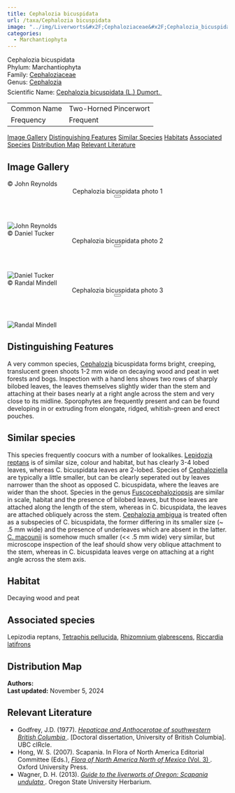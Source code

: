 ```yaml
---
title: Cephalozia bicuspidata
url: /taxa/Cephalozia bicuspidata
image: "../img/Liverworts&#x2F;Cephaloziaceae&#x2F;Cephalozia_bicuspidata&#x2F;macro_pics&#x2F;Cephalozia_bicuspidata_JR_01.jpg"
categories:
  - Marchantiophyta
---
```


<script defer src="../../js/micromodal.min.js"></script>
<link href="../../css/micromodal.css" rel="stylesheet">

<link href="https://unpkg.com/maplibre-gl@3.6.2/dist/maplibre-gl.css" rel="stylesheet" />
<script defer src="https://unpkg.com/maplibre-gl@3.6.2/dist/maplibre-gl.js"></script>
<script defer src="https://unpkg.com/papaparse@5.4.1/papaparse.min.js"></script>
<script defer src="../../js/records-map.js"></script>

<link href="../../css/style-taxon.css" rel="stylesheet">

<div class="container">
<div class="imerss-content hx-max-w-screen-xl">

<div class="info-panel">
 <div class="info-left">
  <div class="taxon-name">Cephalozia bicuspidata</div>
   <div class="taxon-rank rank-phylum"><span class="taxon-rank-label">Phylum: </span><span class="taxon-rank-value">Marchantiophyta</span></div>
   <div class="taxon-rank rank-family">
     <span class="taxon-rank-label">Family: </span>
     <span class="taxon-rank-value"><a href="/taxa/Cephaloziaceae">Cephaloziaceae</a></span>
   </div>
   <div class="taxon-rank rank-genus">
     <span class="taxon-rank-label">Genus: </span>
     <span class="taxon-rank-value"><a href="/taxa/Cephalozia">Cephalozia</a></span>
   </div>
  <div class="taxon-scientific"><span class="scientific-label">Scientific Name: </span>
<a href="https://www.gbif.org/species/">
<span class="scientific-name">Cephalozia bicuspidata (L.) Dumort.</span>
                <svg width="20" height="20">
                    <use href="#green-dot"/>
                </svg>
</a>
 </div>
</div>
 <div class="info-right">
<table>
<tr><td class="info-label">Common Name</td><td class="info-value">Two-Horned Pincerwort</td></tr>
<tr><td class="info-label">Frequency</td><td class="info-value">Frequent</td></tr>
</table>
 </div>
</div>

<div class="section-nav">
  <a href="#image-gallery">Image Gallery</a>
  <a href="#distinguishing-features">Distinguishing Features</a>
  <a href="#similar-species">Similar Species</a>
  <a href="#habitats">Habitats</a>
  <a href="#associated-species">Associated Species</a>
  <a href="#distribution-map">Distribution Map</a>
  <a href="#relevant-literature">Relevant Literature</a>
</div>


<h2 id="image-gallery">Image Gallery
</h2>

<div class="imerss-image-header">
  <div class="imerss-image-holder"
       data-micromodal-trigger="modal-plate-photo1"
       style="background-image: url(../../img/Liverworts&#x2F;Cephaloziaceae&#x2F;Cephalozia_bicuspidata&#x2F;macro_pics&#x2F;Cephalozia_bicuspidata_JR_01.jpg)"
       title="John Reynolds">
    <div class="imerss-image-copy"> © John Reynolds</div>
  </div>
  <div class="modal micromodal-slide" id="modal-plate-photo1" aria-hidden="true">
      <div class="modal__overlay" tabindex="-1" data-micromodal-close>
          <div class="modal__container" role="dialog" aria-modal="true" aria-labelledby="modal-plate-title-photo1">
              <header class="modal__header">
                  <div class="modal__title" id="modal-plate-title-photo1">
                      Cephalozia bicuspidata photo 1
                  </div>
                  <button class="modal__close" aria-label="Close" data-micromodal-close></button>
              </header>
              <div class="modal__content" id="modal-plate-content-photo1">
                  <img src="https:&#x2F;&#x2F;lh3.googleusercontent.com&#x2F;d&#x2F;1ONHRoPSgLlqigMb4SqjRStPC7GNoau88" title="John Reynolds" referrerpolicy="no-referrer"/>
              </div>
          </div>
      </div>
  </div>

  <div class="imerss-image-holder"
       data-micromodal-trigger="modal-plate-photo2"
       style="background-image: url(../../img/Liverworts&#x2F;Cephaloziaceae&#x2F;Cephalozia_bicuspidata&#x2F;macro_pics&#x2F;Cephalozia_bicuspidata_DT_01.jpeg)"
       title="Daniel Tucker">
    <div class="imerss-image-copy"> © Daniel Tucker</div>
  </div>
  <div class="modal micromodal-slide" id="modal-plate-photo2" aria-hidden="true">
      <div class="modal__overlay" tabindex="-1" data-micromodal-close>
          <div class="modal__container" role="dialog" aria-modal="true" aria-labelledby="modal-plate-title-photo2">
              <header class="modal__header">
                  <div class="modal__title" id="modal-plate-title-photo2">
                      Cephalozia bicuspidata photo 2
                  </div>
                  <button class="modal__close" aria-label="Close" data-micromodal-close></button>
              </header>
              <div class="modal__content" id="modal-plate-content-photo2">
                  <img src="https:&#x2F;&#x2F;lh3.googleusercontent.com&#x2F;d&#x2F;1OQUEmApSihl-Fbpyl9MxUvYE6sruTdqQ" title="Daniel Tucker" referrerpolicy="no-referrer"/>
              </div>
          </div>
      </div>
  </div>

  <div class="imerss-image-holder"
       data-micromodal-trigger="modal-plate-photo3"
       style="background-image: url(../../img/Liverworts&#x2F;Cephaloziaceae&#x2F;Cephalozia_bicuspidata&#x2F;macro_pics&#x2F;Cephalozia_bicuspidata_RM_01.jpeg)"
       title="Randal Mindell">
    <div class="imerss-image-copy"> © Randal Mindell</div>
  </div>
  <div class="modal micromodal-slide" id="modal-plate-photo3" aria-hidden="true">
      <div class="modal__overlay" tabindex="-1" data-micromodal-close>
          <div class="modal__container" role="dialog" aria-modal="true" aria-labelledby="modal-plate-title-photo3">
              <header class="modal__header">
                  <div class="modal__title" id="modal-plate-title-photo3">
                      Cephalozia bicuspidata photo 3
                  </div>
                  <button class="modal__close" aria-label="Close" data-micromodal-close></button>
              </header>
              <div class="modal__content" id="modal-plate-content-photo3">
                  <img src="https:&#x2F;&#x2F;lh3.googleusercontent.com&#x2F;d&#x2F;1OQK8HAYHmyo9IP6JsWvR6RN4EcuVDKRT" title="Randal Mindell" referrerpolicy="no-referrer"/>
              </div>
          </div>
      </div>
  </div>

</div>


<h2 id="distinguishing-features">Distinguishing Features</h2>

A very common species, <a href="/taxa/Cephalozia">Cephalozia</a> bicuspidata forms bright, creeping, translucent green shoots 1-2 mm wide on decaying wood and peat in wet forests and bogs. Inspection with a hand lens shows two rows of sharply bilobed leaves, the leaves themselves slightly wider than the stem and attaching at their bases nearly at a right angle across the stem and very close to its midline. Sporophytes are frequently present and can be found developing in or extruding from elongate, ridged, whitish-green and erect pouches.  

<h2 id="similar-species">Similar species</h2>

This species frequently coocurs with a number of lookalikes. <a href="/taxa/Lepidozia reptans">Lepidozia reptans</a> is of similar size, colour and habitat, but has clearly 3-4 lobed leaves, whereas C. bicuspidata leaves are 2-lobed. Species of <a href="/taxa/Cephaloziella">Cephaloziella</a> are typically a little smaller, but can be clearly seperated out by leaves narrower than the shoot as opposed C. bicuspidata, where the leaves are wider than the shoot. Species in the genus <a href="/taxa/Fuscocephaloziopsis">Fuscocephaloziopsis</a> are similar in scale, habitat and the presence of bilobed leaves, but those leaves are attached along the length of the stem, whereas in C. bicuspidata, the leaves are attached obliquely across the stem. <a href="/taxa/Cephalozia ambigua">Cephalozia ambigua</a> is treated often as a subspecies of C. bicuspidata, the former differing in its smaller size (~ .5 mm wide) and the presence of underleaves which are absent in the latter. <a href="/taxa/Cololejeunea macounii">C. macounii</a> is somehow much smaller (<< .5 mm wide) very similar, but microscope inspection of the leaf should show very oblique attachment to the stem, whereas in C.  bicuspidata leaves verge on attaching at a right angle across the stem axis.  

<h2 id="habitat">Habitat</h2>

Decaying wood and peat

<h2 id="associated-species">Associated species</h2>

Lepizodia reptans, <a href="/taxa/Tetraphis pellucida">Tetraphis pellucida</a>, <a href="/taxa/Rhizomnium glabrescens">Rhizomnium glabrescens</a>, <a href="/taxa/Riccardia latifrons">Riccardia latifrons</a>


 <h2 id="distribution-map">Distribution Map</h2>

 <div class="imerss-map-holder" id="imerss-map-holder">
 </div>

 <script type="module">
    imerss.makeRecordsMap("imerss-map-holder", "../../taxa_records/Cephalozia bicuspidata.csv"); 
 </script>

<div class="taxon-footer">
 <div class="taxon-authors"><b>Authors:</b> <span></span></div>
 <div class="taxon-update"><b>Last updated:</b> <span>November 5, 2024</span></div>
</div>

<h2 id="relevant-literature">Relevant Literature</h2>

<ul class="list-disc list-inside text-lg leading-relaxed">
<li class="mb-2">
    Godfrey, J.D. (1977). 
    <a href="https://open.library.ubc.ca/soa/cIRcle/collections/ubctheses/831/items/1.0094118" target="_blank" rel="noopener noreferrer" class="text-green-700 hover:underline">
        <em>Hepaticae and Anthocerotae of southwestern British Columbia</em>
    </a>. [Doctoral dissertation, University of British Columbia]. UBC cIRcle.
</li>
<li class="mb-2">
    Hong, W. S. (2007). Scapania. In Flora of North America Editorial Committee (Eds.), 
    <a href="https://www.mobot.org/plantscience/BFNA/V3/Scapania_R2.pdf" target="_blank" rel="noopener noreferrer" class="text-green-700 hover:underline">
        <em>Flora of North America North of Mexico</em> (Vol. 3)
    </a>. Oxford University Press.
</li>
<li class="mb-2">
    Wagner, D. H. (2013). 
    <a href="https://herbarium.science.oregonstate.edu/wagner/liverworts/scaund.htm" target="_blank" rel="noopener noreferrer" class="text-green-700 hover:underline">
        <em>Guide to the liverworts of Oregon: Scapania undulata</em>
    </a>. Oregon State University Herbarium.
</li>
</ul>
</div>
</div>

<script type="module">
  MicroModal.init();
</script>
